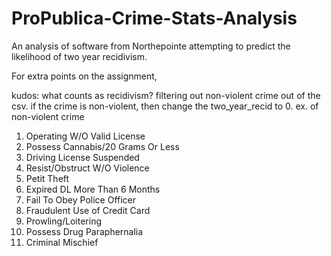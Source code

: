 # ProPublica-Crime-Stats-Analysis
An analysis of software from Northepointe attempting to predict the likelihood of two year recidivism. 

For extra points on the assignment, 

kudos: what counts as recidivism?
filtering out non-violent crime out of the csv. if the crime is non-violent, then change the two_year_recid to 0. 
ex. of non-violent crime
1. Operating W/O Valid License
2. Possess Cannabis/20 Grams Or Less
3. Driving License Suspended
4. Resist/Obstruct W/O Violence
5. Petit Theft
6. Expired DL More Than 6 Months
7. Fail To Obey Police Officer
8. Fraudulent Use of Credit Card
9. Prowling/Loitering
10. Possess Drug Paraphernalia
11. Criminal Mischief

